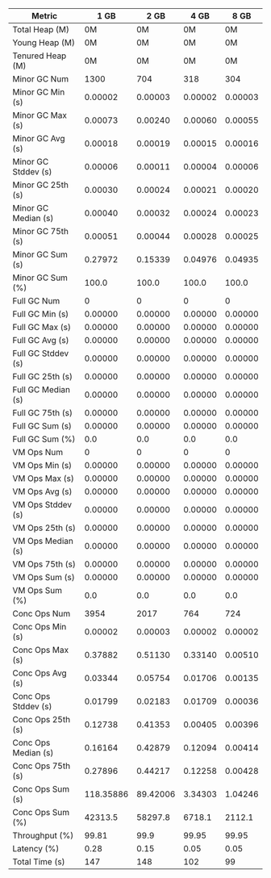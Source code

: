 | Metric | 1 GB | 2 GB | 4 GB | 8 GB |
|------|----|----|----|----|
| Total Heap (M) | 0M | 0M | 0M | 0M |
| Young Heap (M) | 0M | 0M | 0M | 0M |
| Tenured Heap (M) | 0M | 0M | 0M | 0M |
| Minor GC Num | 1300 | 704 | 318 | 304 |
| Minor GC Min (s) | 0.00002 | 0.00003 | 0.00002 | 0.00003 |
| Minor GC Max (s) | 0.00073 | 0.00240 | 0.00060 | 0.00055 |
| Minor GC Avg (s) | 0.00018 | 0.00019 | 0.00015 | 0.00016 |
| Minor GC Stddev (s) | 0.00006 | 0.00011 | 0.00004 | 0.00006 |
| Minor GC 25th (s) | 0.00030 | 0.00024 | 0.00021 | 0.00020 |
| Minor GC Median (s) | 0.00040 | 0.00032 | 0.00024 | 0.00023 |
| Minor GC 75th (s) | 0.00051 | 0.00044 | 0.00028 | 0.00025 |
| Minor GC Sum (s) | 0.27972 | 0.15339 | 0.04976 | 0.04935 |
| Minor GC Sum (%) | 100.0 | 100.0 | 100.0 | 100.0 |
| Full GC Num | 0 | 0 | 0 | 0 |
| Full GC Min (s) | 0.00000 | 0.00000 | 0.00000 | 0.00000 |
| Full GC Max (s) | 0.00000 | 0.00000 | 0.00000 | 0.00000 |
| Full GC Avg (s) | 0.00000 | 0.00000 | 0.00000 | 0.00000 |
| Full GC Stddev (s) | 0.00000 | 0.00000 | 0.00000 | 0.00000 |
| Full GC 25th (s) | 0.00000 | 0.00000 | 0.00000 | 0.00000 |
| Full GC Median (s) | 0.00000 | 0.00000 | 0.00000 | 0.00000 |
| Full GC 75th (s) | 0.00000 | 0.00000 | 0.00000 | 0.00000 |
| Full GC Sum (s) | 0.00000 | 0.00000 | 0.00000 | 0.00000 |
| Full GC Sum (%) | 0.0 | 0.0 | 0.0 | 0.0 |
| VM Ops Num | 0 | 0 | 0 | 0 |
| VM Ops Min (s) | 0.00000 | 0.00000 | 0.00000 | 0.00000 |
| VM Ops Max (s) | 0.00000 | 0.00000 | 0.00000 | 0.00000 |
| VM Ops Avg (s) | 0.00000 | 0.00000 | 0.00000 | 0.00000 |
| VM Ops Stddev (s) | 0.00000 | 0.00000 | 0.00000 | 0.00000 |
| VM Ops 25th (s) | 0.00000 | 0.00000 | 0.00000 | 0.00000 |
| VM Ops Median (s) | 0.00000 | 0.00000 | 0.00000 | 0.00000 |
| VM Ops 75th (s) | 0.00000 | 0.00000 | 0.00000 | 0.00000 |
| VM Ops Sum (s) | 0.00000 | 0.00000 | 0.00000 | 0.00000 |
| VM Ops Sum (%) | 0.0 | 0.0 | 0.0 | 0.0 |
| Conc Ops Num | 3954 | 2017 | 764 | 724 |
| Conc Ops Min (s) | 0.00002 | 0.00003 | 0.00002 | 0.00002 |
| Conc Ops Max (s) | 0.37882 | 0.51130 | 0.33140 | 0.00510 |
| Conc Ops Avg (s) | 0.03344 | 0.05754 | 0.01706 | 0.00135 |
| Conc Ops Stddev (s) | 0.01799 | 0.02183 | 0.01709 | 0.00036 |
| Conc Ops 25th (s) | 0.12738 | 0.41353 | 0.00405 | 0.00396 |
| Conc Ops Median (s) | 0.16164 | 0.42879 | 0.12094 | 0.00414 |
| Conc Ops 75th (s) | 0.27896 | 0.44217 | 0.12258 | 0.00428 |
| Conc Ops Sum (s) | 118.35886 | 89.42006 | 3.34303 | 1.04246 |
| Conc Ops Sum (%) | 42313.5 | 58297.8 | 6718.1 | 2112.1 |
| Throughput (%) | 99.81 | 99.9 | 99.95 | 99.95 |
| Latency (%) | 0.28 | 0.15 | 0.05 | 0.05 |
| Total Time (s) | 147 | 148 | 102 | 99 |
